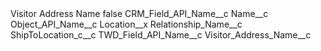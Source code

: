 <?xml version="1.0" encoding="UTF-8"?>
<CustomMetadata xmlns="http://soap.sforce.com/2006/04/metadata" xmlns:xsi="http://www.w3.org/2001/XMLSchema-instance" xmlns:xsd="http://www.w3.org/2001/XMLSchema">
    <label>Visitor Address Name</label>
    <protected>false</protected>
    <values>
        <field>CRM_Field_API_Name__c</field>
        <value xsi:type="xsd:string">Name__c</value>
    </values>
    <values>
        <field>Object_API_Name__c</field>
        <value xsi:type="xsd:string">Location__x</value>
    </values>
    <values>
        <field>Relationship_Name__c</field>
        <value xsi:type="xsd:string">ShipToLocation_c__c</value>
    </values>
    <values>
        <field>TWD_Field_API_Name__c</field>
        <value xsi:type="xsd:string">Visitor_Address_Name__c</value>
    </values>
</CustomMetadata>
